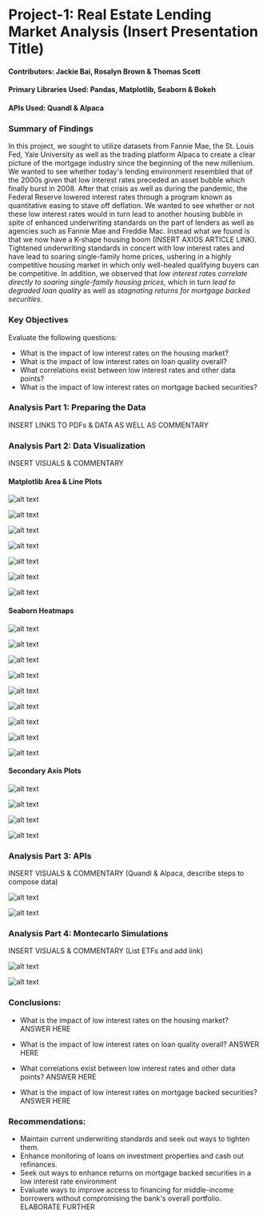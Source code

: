 # Project-1: Real Estate Lending Market Analysis (Insert Presentation Title)

#### Contributors: Jackie Bai, Rosalyn Brown & Thomas Scott

#### Primary Libraries Used: Pandas, Matplotlib, Seaborn & Bokeh

#### APIs Used: Quandl & Alpaca

### Summary of Findings
In this project, we sought to utilize datasets from Fannie Mae, the St. Louis Fed, Yale University as well as the trading platform Alpaca to create a clear picture of the mortgage industry since the beginning of the new millenium. We wanted to see whether today's lending environment resembled that of the 2000s given that low interest rates preceded an asset bubble which finally burst in 2008. After that crisis as well as during the pandemic, the Federal Reserve lowered interest rates through a program known as quantitative easing to stave off deflation. We wanted to see whether or not these low interest rates would in turn lead to another housing bubble in spite of enhanced underwriting standards on the part of lenders as well as agencies such as Fannie Mae and Freddie Mac. Instead what we found is that we now have a K-shape housing boom (INSERT AXIOS ARTICLE LINK). Tightened underwriting standards in concert with low interest rates and have lead to soaring single-family home prices, ushering in a highly competitive housing market in which only well-healed qualifying buyers can be competitive. In addition, we observed that *low interest rates correlate directly to soaring single-family housing prices*, which in turn *lead to degraded loan quality* as well as *stagnating returns for mortgage backed securities*.

### Key Objectives
Evaluate the following questions:
- What is the impact of low interest rates on the housing market?
- What is the impact of low interest rates on loan quality overall?
- What correlations exist between low interest rates and other data points?
- What is the impact of low interest rates on mortgage backed securities?

### Analysis Part 1: Preparing the Data
INSERT LINKS TO PDFs & DATA AS WELL AS COMMENTARY

### Analysis Part 2: Data Visualization
INSERT VISUALS & COMMENTARY

#### Matplotlib Area & Line Plots

![alt text](https://raw.githubusercontent.com/ThomasJScott3/Housing-Market-Project-1/main/Images/Case-Schiller_vs_Interest_Rate_Plot.png)

![alt text](https://raw.githubusercontent.com/ThomasJScott3/Housing-Market-Project-1/main/Images/Federal_Funds_Rate_vs_Interest_Rate_Plot.png)

![alt text](https://raw.githubusercontent.com/ThomasJScott3/Housing-Market-Project-1/main/Images/Loan_Volume_vs_Interest_Rate_Plot.png)

![alt text](https://raw.githubusercontent.com/ThomasJScott3/Housing-Market-Project-1/main/Images/FICO_Score_vs_Interest_Rate_Plot.png)

![alt text](https://raw.githubusercontent.com/ThomasJScott3/Housing-Market-Project-1/main/Images/Weighted_Interest_Rate_vs_LTV_Plot.png)

![alt text](https://raw.githubusercontent.com/ThomasJScott3/Housing-Market-Project-1/main/Images/Investor_vs_Cashout_Plot.png)

![alt text](https://raw.githubusercontent.com/ThomasJScott3/Housing-Market-Project-1/main/Images/Weighted_LTV_vs_FICO_Plot.png)


#### Seaborn Heatmaps

![alt text](https://raw.githubusercontent.com/ThomasJScott3/Housing-Market-Project-1/main/Images/Case-Schiller_vs_Interest_Rate_Heatmap.png)

![alt text](https://raw.githubusercontent.com/ThomasJScott3/Housing-Market-Project-1/main/Images/FICO_Score_vs_Interest_Rate_Heatmap.png)

![alt text](https://raw.githubusercontent.com/ThomasJScott3/Housing-Market-Project-1/main/Images/Federal_Funds_Rate_vs_Interest_Rate_Heatmap.png)

![alt text](https://raw.githubusercontent.com/ThomasJScott3/Housing-Market-Project-1/main/Images/Investor_vs_Cashout_Heatmap.png)

![alt text](https://raw.githubusercontent.com/ThomasJScott3/Housing-Market-Project-1/main/Images/Loan_Volume_vs_Interest_Rate_Heatmap.png)

![alt text](https://raw.githubusercontent.com/ThomasJScott3/Housing-Market-Project-1/main/Images/Number_of_Loans_Originated_vs_Interest_Rate_Heatmap.png)

![alt text](https://raw.githubusercontent.com/ThomasJScott3/Housing-Market-Project-1/main/Images/UPB_vs_LTV_Heatmap.png)

![alt text](https://raw.githubusercontent.com/ThomasJScott3/Housing-Market-Project-1/main/Images/Weighted_Interest_Rate_vs_LTV_Heatmap.png)

![alt text](https://raw.githubusercontent.com/ThomasJScott3/Housing-Market-Project-1/main/Images/Weighted_LTV_vs_FICO_Heatmap.png)

#### Secondary Axis Plots

![alt text](https://raw.githubusercontent.com/ThomasJScott3/Housing-Market-Project-1/main/Images/Debt_to_Income_Ratio_vs_FICO_Plot.png)

![alt text](https://raw.githubusercontent.com/ThomasJScott3/Housing-Market-Project-1/main/Images/Number_of_Loans_Originated_vs_FICO_Plot.png)

![alt text](https://raw.githubusercontent.com/ThomasJScott3/Housing-Market-Project-1/main/Images/Number_of_Loans_Originated_vs_LTV_Plot.png)

![alt text](https://raw.githubusercontent.com/ThomasJScott3/Housing-Market-Project-1/main/Images/Case-Schiller_vs_Prapayment_Percentage_Plot.png)


### Analysis Part 3: APIs
INSERT VISUALS & COMMENTARY (Quandl & Alpaca, describe steps to compose data)

![alt text](https://raw.githubusercontent.com/ThomasJScott3/Housing-Market-Project-1/main/Images/Quandl_Quarterly_Case-Schiller_vs_Interest_Rate_Plot.png)

![alt text](https://raw.githubusercontent.com/ThomasJScott3/Housing-Market-Project-1/main/Images/Quandl_Quarterly_Case-Schiller_vs_Interest_Rate_Heatmap.png)

### Analysis Part 4: Montecarlo Simulations
INSERT VISUALS & COMMENTARY (List ETFs and add link)

![alt text](https://raw.githubusercontent.com/ThomasJScott3/Housing-Market-Project-1/main/Images/Mortgage_Backed_Securities_ETF_Montecarlo_5_Year.png)

![alt text](https://raw.githubusercontent.com/ThomasJScott3/Housing-Market-Project-1/main/Images/Mortgage_Backed_Securities_ETF_Montecarlo_10_Year.png)

### Conclusions:
- What is the impact of low interest rates on the housing market?
ANSWER HERE

- What is the impact of low interest rates on loan quality overall?
ANSWER HERE

- What correlations exist between low interest rates and other data points?
ANSWER HERE

- What is the impact of low interest rates on mortgage backed securities?
ANSWER HERE

### Recommendations:
- Maintain current underwriting standards and seek out ways to tighten them.
- Enhance monitoring of loans on investment properties and cash out refinances.
- Seek out ways to enhance returns on mortgage backed securities in a low interest rate environment
- Evaluate ways to improve access to financing for middle-income borrowers without compromising the bank's overall portfolio.
ELABORATE FURTHER


